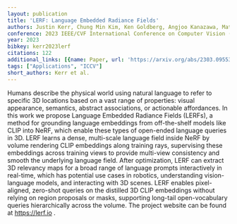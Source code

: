 ```yaml
---
layout: publication
title: 'LERF: Language Embedded Radiance Fields'
authors: Justin Kerr, Chung Min Kim, Ken Goldberg, Angjoo Kanazawa, Matthew Tancik
conference: 2023 IEEE/CVF International Conference on Computer Vision (ICCV)
year: 2023
bibkey: kerr2023lerf
citations: 122
additional_links: [{name: Paper, url: 'https://arxiv.org/abs/2303.09553'}]
tags: ["Applications", "ICCV"]
short_authors: Kerr et al.
---
```

Humans describe the physical world using natural language to refer to
specific 3D locations based on a vast range of properties: visual appearance,
semantics, abstract associations, or actionable affordances. In this work we
propose Language Embedded Radiance Fields (LERFs), a method for grounding
language embeddings from off-the-shelf models like CLIP into NeRF, which enable
these types of open-ended language queries in 3D. LERF learns a dense,
multi-scale language field inside NeRF by volume rendering CLIP embeddings
along training rays, supervising these embeddings across training views to
provide multi-view consistency and smooth the underlying language field. After
optimization, LERF can extract 3D relevancy maps for a broad range of language
prompts interactively in real-time, which has potential use cases in robotics,
understanding vision-language models, and interacting with 3D scenes. LERF
enables pixel-aligned, zero-shot queries on the distilled 3D CLIP embeddings
without relying on region proposals or masks, supporting long-tail
open-vocabulary queries hierarchically across the volume. The project website
can be found at https://lerf.io .